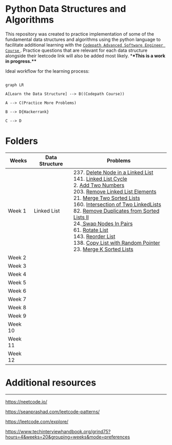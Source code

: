 # Python Data Structures and Algorithms

This repository was created to practice implementation of some of the fundamental data structures and algorithms using the python language to facilitate additional learning with the <a href="https://courses.codepath.org/courses/advanced_software_eng/unit/0#!overview">`Codepath Advanced Software Engineer Course` </a>. Practice questions that are relevant for each data structure alongside their leetcode link will also be added most likely. \***\*This is a work in progress.\*\***

Ideal workflow for the learning process:

```mermaid

graph LR

A[Learn the Data Structure] --> B((Codepath Course))

A --> C(Practice More Problems)

B --> D{Hackerrank}

C --> D

```

# Folders

| Weeks   | Data Structure | Problems                                                                                                                                                                                                                                                                                                                                                                                                                                                                                                                                                                                                                                                                                                                                                                                                                                                                                                                                                                                                                                                                                                                                                                                                                                                                          |
| ------- | -------------- | --------------------------------------------------------------------------------------------------------------------------------------------------------------------------------------------------------------------------------------------------------------------------------------------------------------------------------------------------------------------------------------------------------------------------------------------------------------------------------------------------------------------------------------------------------------------------------------------------------------------------------------------------------------------------------------------------------------------------------------------------------------------------------------------------------------------------------------------------------------------------------------------------------------------------------------------------------------------------------------------------------------------------------------------------------------------------------------------------------------------------------------------------------------------------------------------------------------------------------------------------------------------------------- |
| Week 1  | Linked List    | 237. <a href="https://leetcode.com/problems/delete-node-in-a-linked-list/">Delete Node in a Linked List</a> <br> 141. <a href = "https://leetcode.com/problems/linked-list-cycle/"> Linked List Cycle </a> <br> 2. <a href="https://leetcode.com/problems/add-two-numbers/"> Add Two Numbers </a> <br> 203. <a href="https://leetcode.com/problems/remove-linked-list-elements/">Remove Linked List Elements</a><br> 21. <a href="https://leetcode.com/problems/merge-two-sorted-lists/">Merge Two Sorted Lists</a> <br> 160. <a href = "https://leetcode.com/problems/intersection-of-two-linked-lists/"> Intersection of Two LinkedLists </a> <br> 82. <a href="https://leetcode.com/problems/remove-duplicates-from-sorted-list-ii/"> Remove Duplicates from Sorted Lists II </a> <br> 24.<a href = "https://leetcode.com/problems/swap-nodes-in-pairs/"> Swap Nodes In Pairs</a> <br> 61. <a href = "https://leetcode.com/problems/rotate-list"> Rotate List </a> <br> 143. <a href = "https://leetcode.com/problems/reorder-list"> Reorder List </a> <br> 138. <a href = "https://leetcode.com/problems/copy-list-with-random-pointer"> Copy List with Random Pointer </a> <br> 23. <a href = "https://leetcode.com/problems/merge-k-sorted-lists/">Merge K Sorted Lists</a><br> |
| Week 2  |                |                                                                                                                                                                                                                                                                                                                                                                                                                                                                                                                                                                                                                                                                                                                                                                                                                                                                                                                                                                                                                                                                                                                                                                                                                                                                                   |
| Week 3  |                |                                                                                                                                                                                                                                                                                                                                                                                                                                                                                                                                                                                                                                                                                                                                                                                                                                                                                                                                                                                                                                                                                                                                                                                                                                                                                   |
| Week 4  |                |                                                                                                                                                                                                                                                                                                                                                                                                                                                                                                                                                                                                                                                                                                                                                                                                                                                                                                                                                                                                                                                                                                                                                                                                                                                                                   |
| Week 5  |                |                                                                                                                                                                                                                                                                                                                                                                                                                                                                                                                                                                                                                                                                                                                                                                                                                                                                                                                                                                                                                                                                                                                                                                                                                                                                                   |
| Week 6  |                |                                                                                                                                                                                                                                                                                                                                                                                                                                                                                                                                                                                                                                                                                                                                                                                                                                                                                                                                                                                                                                                                                                                                                                                                                                                                                   |
| Week 7  |                |                                                                                                                                                                                                                                                                                                                                                                                                                                                                                                                                                                                                                                                                                                                                                                                                                                                                                                                                                                                                                                                                                                                                                                                                                                                                                   |
| Week 8  |                |                                                                                                                                                                                                                                                                                                                                                                                                                                                                                                                                                                                                                                                                                                                                                                                                                                                                                                                                                                                                                                                                                                                                                                                                                                                                                   |
| Week 9  |                |                                                                                                                                                                                                                                                                                                                                                                                                                                                                                                                                                                                                                                                                                                                                                                                                                                                                                                                                                                                                                                                                                                                                                                                                                                                                                   |
| Week 10 |                |                                                                                                                                                                                                                                                                                                                                                                                                                                                                                                                                                                                                                                                                                                                                                                                                                                                                                                                                                                                                                                                                                                                                                                                                                                                                                   |
| Week 11 |                |                                                                                                                                                                                                                                                                                                                                                                                                                                                                                                                                                                                                                                                                                                                                                                                                                                                                                                                                                                                                                                                                                                                                                                                                                                                                                   |
| Week 12 |                |                                                                                                                                                                                                                                                                                                                                                                                                                                                                                                                                                                                                                                                                                                                                                                                                                                                                                                                                                                                                                                                                                                                                                                                                                                                                                   |

# Additional resources

---

https://neetcode.io/

https://seanprashad.com/leetcode-patterns/

https://leetcode.com/explore/

https://www.techinterviewhandbook.org/grind75?hours=4&weeks=20&grouping=weeks&mode=preferences
